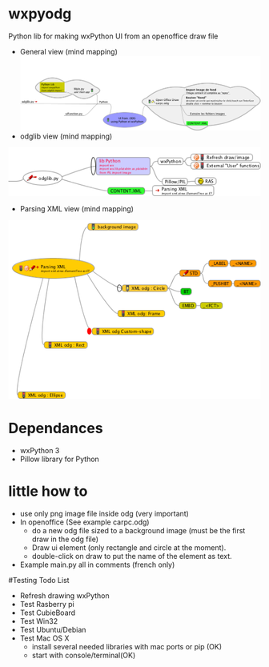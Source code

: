 # wxpyodg
Python lib for making wxPython UI from an openoffice draw file
- General view (mind mapping)
![alt tag](https://github.com/gwena56/wxpyodg/blob/master/howto/img1.png)
- odglib view (mind mapping)

![alt tag](https://github.com/gwena56/wxpyodg/blob/master/howto/img2.png)
- Parsing XML view (mind mapping)

![alt tag](https://github.com/gwena56/wxpyodg/blob/master/howto/img3.png)

# Dependances
- wxPython 3
- Pillow library for Python

# little how to
- use only png image file inside odg (very important)
- In openoffice (See example carpc.odg)
    - do a new odg file sized to a background image (must be the first draw in the odg file)
    - Draw ui element (only rectangle and circle at the moment).
    - double-click on draw to put the name of the element as text.
- Example main.py
    all in comments (french only)

#Testing Todo List
- Refresh drawing wxPython
- Test Rasberry pi
- Test CubieBoard
- Test Win32
- Test Ubuntu/Debian
- Test Mac OS X
    - install several needed libraries with mac ports or pip (OK)
    - start with console/terminal(OK)